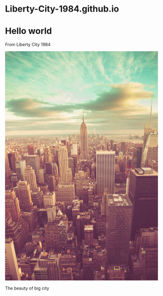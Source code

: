 # Liberty-City-1984.github.io
<DOCTYPE html>
  <html lang="zh-en">
  <head>
    <meta charset="utf-8"/>
    <title>Liberty City 1984</title>
  </head>
  <body>
    <h1>Hello world</h1>
    <p>From Liberty City 1984</p>
    <img src="4FD3F378-97A9-4689-8872-BDB3FA717807.jpeg">
    <p>The beauty of big city</p>
  </body>
</html>
